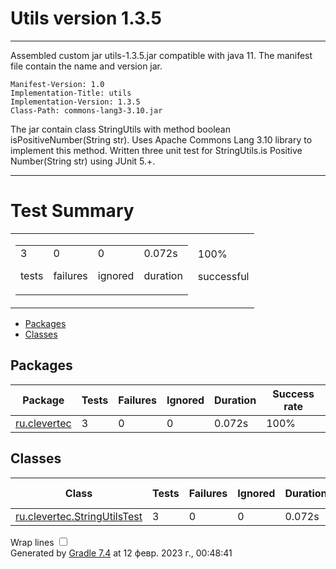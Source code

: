 # Utils version 1.3.5
---
Assembled custom jar utils-1.3.5.jar  compatible with java 11.
The manifest file contain the name and version jar.
````
Manifest-Version: 1.0
Implementation-Title: utils
Implementation-Version: 1.3.5
Class-Path: commons-lang3-3.10.jar

````
The jar contain class StringUtils with method boolean isPositiveNumber(String str). 
Uses Apache Commons Lang 3.10 library to implement this method. 
Written three unit test for StringUtils.is Positive Number(String str) using JUnit 5.+.

---
<!DOCTYPE html>
<html>
<head>
<meta http-equiv="Content-Type" content="text/html; charset=utf-8"/>
<meta http-equiv="x-ua-compatible" content="IE=edge"/>
<link href="css/base-style.css" rel="stylesheet" type="text/css"/>
<link href="css/style.css" rel="stylesheet" type="text/css"/>
</head>
<body>
<div id="content">
<h1>Test Summary</h1>
<div id="summary">
<table>
<tr>
<td>
<div class="summaryGroup">
<table>
<tr>
<td>
<div class="infoBox" id="tests">
<div class="counter">3</div>
<p>tests</p>
</div>
</td>
<td>
<div class="infoBox" id="failures">
<div class="counter">0</div>
<p>failures</p>
</div>
</td>
<td>
<div class="infoBox" id="ignored">
<div class="counter">0</div>
<p>ignored</p>
</div>
</td>
<td>
<div class="infoBox" id="duration">
<div class="counter">0.072s</div>
<p>duration</p>
</div>
</td>
</tr>
</table>
</div>
</td>
<td>
<div class="infoBox success" id="successRate">
<div class="percent">100%</div>
<p>successful</p>
</div>
</td>
</tr>
</table>
</div>
<div id="tabs">
<ul class="tabLinks">
<li>
<a href="#tab0">Packages</a>
</li>
<li>
<a href="#tab1">Classes</a>
</li>
</ul>
<div id="tab0" class="tab">
<h2>Packages</h2>
<table>
<thead>
<tr>
<th>Package</th>
<th>Tests</th>
<th>Failures</th>
<th>Ignored</th>
<th>Duration</th>
<th>Success rate</th>
</tr>
</thead>
<tbody>
<tr>
<td class="success">
<a href="packages/ru.clevertec.html">ru.clevertec</a>
</td>
<td>3</td>
<td>0</td>
<td>0</td>
<td>0.072s</td>
<td class="success">100%</td>
</tr>
</tbody>
</table>
</div>
<div id="tab1" class="tab">
<h2>Classes</h2>
<table>
<thead>
<tr>
<th>Class</th>
<th>Tests</th>
<th>Failures</th>
<th>Ignored</th>
<th>Duration</th>
<th>Success rate</th>
</tr>
</thead>
<tbody>
<tr>
<td class="success">
<a href="classes/ru.clevertec.StringUtilsTest.html">ru.clevertec.StringUtilsTest</a>
</td>
<td>3</td>
<td>0</td>
<td>0</td>
<td>0.072s</td>
<td class="success">100%</td>
</tr>
</tbody>
</table>
</div>
</div>
<div id="footer">
<p>
<div>
<label class="hidden" id="label-for-line-wrapping-toggle" for="line-wrapping-toggle">Wrap lines
<input id="line-wrapping-toggle" type="checkbox" autocomplete="off"/>
</label>
</div>Generated by 
<a href="http://www.gradle.org">Gradle 7.4</a> at 12 февр. 2023 г., 00:48:41</p>
</div>
</div>
</body>
</html>
